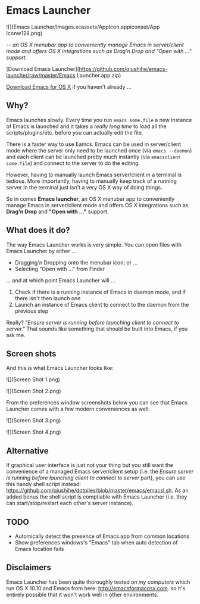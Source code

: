 # Emacs Launcher

![](Emacs Launcher/Images.xcassets/AppIcon.appiconset/App Iconw128.png)

_-- an OS X menubar app to conveniently manage Emacs in server/client mode and offers OS X integrations such as Drag'n Drop and "Open with ..." support._

[Download Emacs Launcher](https://github.com/qiushihe/emacs-launcher/raw/master/Emacs Launcher.app.zip)

[Download Emacs for OS X](http://emacsformacosx.com) if you haven't already ...

## Why?

Emacs launches slowly. Every time you run `emacs some.file` a new instance of Emacs is launched and it takes a _really long time_ to load all the scripts/plugins/etc. before you can actually edit the file.

There is a faster way to use Eamcs. Emacs can be used in server/client mode where the server only need to be launched once (via `emacs --daemon`) and each client can be launched pretty much instantly (via `emacsclient some.file`) and connect to the server to do the editing.

However, having to manually launch Emacs server/client in a terminal is tedious. More importantly, having to manually keep track of a running server in the terminal just isn't a very OS X way of doing things.

So in comes **Emacs launcher**, an OS X menubar app to conveniently manage Emacs in server/client mode and offers OS X integrations such as **Drag'n Drop** and **"Open with ..."** support.

## What does it do?

The way Emacs Launcher works is very simple. You can open files with Emacs Launcher by either ...

* Dragging'n Dropping onto the menubar icon; or ...
* Selecting "Open with ..." from Finder

... and at which point Emacs Launcher will ...

1. Check if there is a running instance of Emacs in daemon mode, and if there isn't then launch one
2. Launch an instance of Emacs client to connect to the daemon from the previous step

Really? _"Ensure server is running before launching client to connect to server."_ That sounds like something that should be built into Emacs, if you ask me.

## Screen shots

And this is what Emacs Launcher looks like:

![](Screen Shot 1.png)

![](Screen Shot 2.png)

From the preferences window screenshots below you can see that Emacs Launcher comes with a few modern conveniences as well:

![](Screen Shot 3.png)

![](Screen Shot 4.png)

## Alternative

If graphical user interface is just not your thing but you still want the convenience of a managed Emacs server/client setup (i.e. the _Ensure server is running before launching client to connect to server_ part), you can use this handy shell script instead: https://github.com/qiushihe/dotpiles/blob/master/emacs/emacsl.sh. As an added bonus the shell script is comptiable with Emacs Launcher (i.e. they can start/stop/restart each other's server instance).

## TODO

* Automically detect the presence of Emacs.app from common locations
* Show preferences windows's "Emacs" tab when auto detection of Emacs location fails

## Disclaimers

Emacs Launcher has been quite thoroughly tested _on my computers_ which run OS X 10.10 and Emacs from here: http://emacsformacosx.com. so it's entirely possible that it won't work well in other environments.
